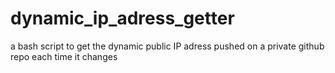 # dynamic_ip_adress_getter
a bash  script to get the dynamic public IP adress pushed on a private github repo each time it changes
